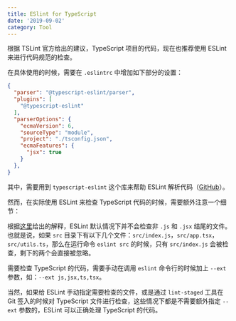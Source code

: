 ```yaml
---
title: ESlint for TypeScript
date: '2019-09-02'
category: Tool
---
```


根据 TSLint 官方给出的建议，TypeScript 项目的代码，现在也推荐使用 ESLint 来进行代码规范的检查。

在具体使用的时候，需要在 `.eslintrc` 中增加如下部分的设置：

```json
{
  "parser": "@typescript-eslint/parser",
  "plugins": [
    "@typescript-eslint"
  ],
  "parserOptions": {
    "ecmaVersion": 6,
    "sourceType": "module",
    "project": "./tsconfig.json",
    "ecmaFeatures": {
      "jsx": true
    }
  },
}
```

其中，需要用到 `typescript-eslint` 这个库来帮助 ESLint 解析代码（[GitHub](https://github.com/typescript-eslint/typescript-eslint)）。

然而，在实际使用 ESLint 来检查 TypeScript 代码的时候，需要额外注意一个细节：

根据[这里](https://github.com/typescript-eslint/typescript-eslint/issues/355#issuecomment-473353680)给出的解释，ESLint 默认情况下并不会检查非 `.js` 和 `.jsx` 结尾的文件。也就是说，如果 `src` 目录下有以下几个文件：`src/index.js`，`src/app.tsx`，`src/utils.ts`，那么在运行命令 `eslint src` 的时候，只有 `src/index.js` 会被检查，剩下的两个会直接被忽略。

需要检查 TypeScript 的代码，需要手动在调用 `eslint` 命令行的时候加上 `--ext` 参数，如：`--ext js,jsx,ts,tsx`。

当然，如果给 ESLint 手动指定需要检查的文件，或是通过 `lint-staged` 工具在 Git 签入的时候对 TypeScript 文件进行检查，这些情况下都是不需要额外指定 `--ext` 参数的，ESLint 可以正确处理 TypeScript 的代码。
